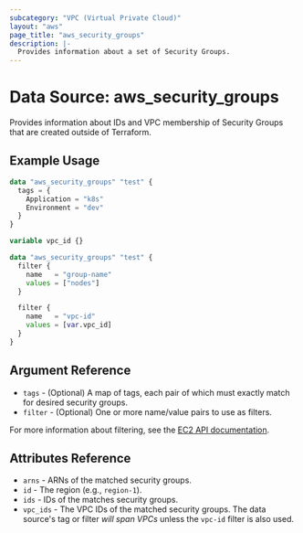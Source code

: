 ```yaml
---
subcategory: "VPC (Virtual Private Cloud)"
layout: "aws"
page_title: "aws_security_groups"
description: |-
  Provides information about a set of Security Groups.
---
```


# Data Source: aws_security_groups

Provides information about IDs and VPC membership of Security Groups that are created outside of Terraform.

## Example Usage

```terraform
data "aws_security_groups" "test" {
  tags = {
    Application = "k8s"
    Environment = "dev"
  }
}
```

```terraform
variable vpc_id {}

data "aws_security_groups" "test" {
  filter {
    name   = "group-name"
    values = ["nodes"]
  }

  filter {
    name   = "vpc-id"
    values = [var.vpc_id]
  }
}
```

## Argument Reference

* `tags` - (Optional) A map of tags, each pair of which must exactly match for desired security groups.
* `filter` - (Optional) One or more name/value pairs to use as filters.

For more information about filtering, see the [EC2 API documentation][describe-security-groups].

## Attributes Reference

* `arns` - ARNs of the matched security groups.
* `id` - The region (e.g., `region-1`).
* `ids` - IDs of the matches security groups.
* `vpc_ids` - The VPC IDs of the matched security groups. The data source's tag or filter *will span VPCs* unless the `vpc-id` filter is also used.

[tf-security-group]: security_group.html
[describe-security-groups]: https://docs.cloud.croc.ru/en/api/ec2/security_groups/DescribeSecurityGroups.html
